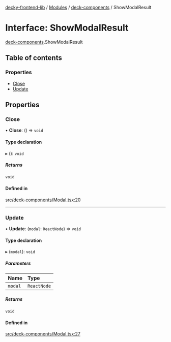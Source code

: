 [decky-frontend-lib](../README.md) / [Modules](../modules.md) / [deck-components](../modules/deck_components.md) / ShowModalResult

# Interface: ShowModalResult

[deck-components](../modules/deck_components.md).ShowModalResult

## Table of contents

### Properties

- [Close](deck_components.ShowModalResult.md#close)
- [Update](deck_components.ShowModalResult.md#update)

## Properties

### Close

• **Close**: () => `void`

#### Type declaration

▸ (): `void`

##### Returns

`void`

#### Defined in

[src/deck-components/Modal.tsx:20](https://github.com/SteamDeckHomebrew/decky-frontend-lib/blob/82f604a/src/deck-components/Modal.tsx#L20)

___

### Update

• **Update**: (`modal`: `ReactNode`) => `void`

#### Type declaration

▸ (`modal`): `void`

##### Parameters

| Name | Type |
| :------ | :------ |
| `modal` | `ReactNode` |

##### Returns

`void`

#### Defined in

[src/deck-components/Modal.tsx:27](https://github.com/SteamDeckHomebrew/decky-frontend-lib/blob/82f604a/src/deck-components/Modal.tsx#L27)
